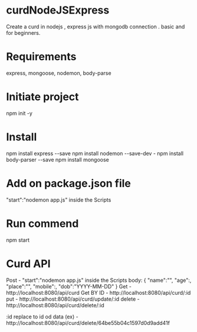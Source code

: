 # curdNodeJSExpress
Create a curd in nodejs , express js with mongodb connection . basic and for beginners.  

# Requirements 
express, mongoose, nodemon, body-parse
# Initiate project
npm init -y

# Install
npm install express --save
npm install nodemon --save-dev - 
npm install body-parser --save
npm install mongoose

# Add on package.json file
"start":"nodemon app.js" inside the Scripts

# Run commend
npm start

# Curd API
Post  - "start":"nodemon app.js" inside the Scripts
body: {
    "name":"",
    "age":,
    "place":"",
    "mobile":,
    "dob":"YYYY-MM-DD"
}
Get - http://localhost:8080/api/curd
Get BY ID - http://localhost:8080/api/curd/:id 
put - http://localhost:8080/api/curd/update/:id 
delete - http://localhost:8080/api/curd/delete/:id 

:id replace to id od data (ex) - http://localhost:8080/api/curd/delete/64be55b04c1597d0d9add41f

